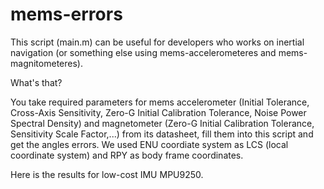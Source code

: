 # mems-errors
This script (main.m) can be useful for developers who works on inertial navigation (or something else using  mems-accelerometeres and mems-magnitometeres).

What's that?  

You take required parameters for mems accelerometer (Initial Tolerance, Cross-Axis Sensitivity, Zero-G Initial Calibration Tolerance, Noise Power Spectral Density) and magnetometer (Zero-G Initial Calibration Tolerance, Sensitivity Scale Factor,...) from its datasheet, fill them into this script and get the angles errors.
We used ENU coordiate system as LCS (local coordinate system) and RPY as body frame coordinates.

Here is the results for low-cost IMU MPU9250. 


